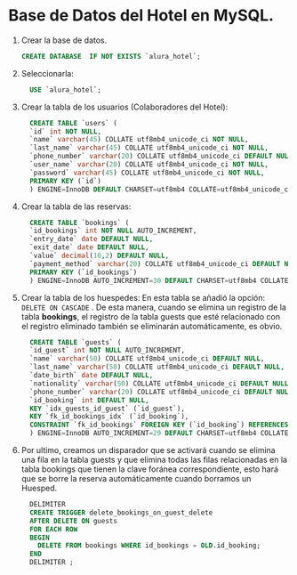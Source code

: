 # Base de Datos del Hotel en MySQL.

1. Crear la base de datos.
    ```sql
    CREATE DATABASE  IF NOT EXISTS `alura_hotel`;
    ```
2. Seleccionarla:
    ```sql
      USE `alura_hotel`;
    ```
3. Crear la tabla de los usuarios (Colaboradores del Hotel):
    ```sql
      CREATE TABLE `users` (
      `id` int NOT NULL,
      `name` varchar(45) COLLATE utf8mb4_unicode_ci NOT NULL,
      `last_name` varchar(45) COLLATE utf8mb4_unicode_ci NOT NULL,
      `phone_number` varchar(20) COLLATE utf8mb4_unicode_ci DEFAULT NULL,
      `user_name` varchar(20) COLLATE utf8mb4_unicode_ci NOT NULL,
      `password` varchar(45) COLLATE utf8mb4_unicode_ci NOT NULL,
      PRIMARY KEY (`id`)
      ) ENGINE=InnoDB DEFAULT CHARSET=utf8mb4 COLLATE=utf8mb4_unicode_ci;
    ```



4. Crear la tabla de las reservas:
    ```sql
      CREATE TABLE `bookings` (
      `id_bookings` int NOT NULL AUTO_INCREMENT,
      `entry_date` date DEFAULT NULL,
      `exit_date` date DEFAULT NULL,
      `value` decimal(10,2) DEFAULT NULL,
      `payment_method` varchar(20) COLLATE utf8mb4_unicode_ci DEFAULT NULL,
      PRIMARY KEY (`id_bookings`)
      ) ENGINE=InnoDB AUTO_INCREMENT=30 DEFAULT CHARSET=utf8mb4 COLLATE=utf8mb4_unicode_ci;
    ```

5. Crear la tabla de los huespedes: En esta tabla se añadió la opción: ```DELETE ON CASCADE``` . De esta manera, cuando se elimina un registro de la tabla **bookings**, el registro de la tabla guests que esté relacionado con el registro eliminado también se eliminarán automáticamente, es obvio.
    ```sql
      CREATE TABLE `guests` (
      `id_guest` int NOT NULL AUTO_INCREMENT,
      `name` varchar(50) COLLATE utf8mb4_unicode_ci DEFAULT NULL,
      `last_name` varchar(50) COLLATE utf8mb4_unicode_ci DEFAULT NULL,
      `date_birth` date DEFAULT NULL,
      `nationality` varchar(50) COLLATE utf8mb4_unicode_ci DEFAULT NULL,
      `phone_number` varchar(20) COLLATE utf8mb4_unicode_ci DEFAULT NULL,
      `id_booking` int DEFAULT NULL,
      KEY `idx_guests_id_guest` (`id_guest`),
      KEY `fk_id_bookings_idx` (`id_booking`),
      CONSTRAINT `fk_id_bookings` FOREIGN KEY (`id_booking`) REFERENCES `bookings` (`id_bookings`) ON DELETE CASCADE
      ) ENGINE=InnoDB AUTO_INCREMENT=29 DEFAULT CHARSET=utf8mb4 COLLATE=utf8mb4_unicode_ci;
    ```
6. Por ultimo, creamos un disparador que se activará cuando se elimina una fila en la tabla guests y que elimina todas las filas relacionadas en la tabla bookings que tienen la clave foránea correspondiente, esto hará que se borre la reserva automáticamente cuando borramos un Huesped.
    ```sql
      DELIMITER
      CREATE TRIGGER delete_bookings_on_guest_delete
      AFTER DELETE ON guests
      FOR EACH ROW
      BEGIN
        DELETE FROM bookings WHERE id_bookings = OLD.id_booking;
      END
      DELIMITER ;
    ```
